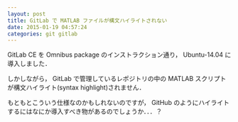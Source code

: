 ```yaml
---
layout: post
title: GitLab で MATLAB ファイルが構文ハイライトされない
date: 2015-01-19 04:57:24
categories: git gitlab
---
```

<p>GitLab CE を Omnibus package のインストラクション通り， Ubuntu-14.04 に導入しました．</p>

<p>しかしながら， GitLab で管理しているレポジトリの中の MATLAB スクリプトが構文ハイライト(syntax highlight)されません．</p>

<p>もともとこういう仕様なのかもしれないのですが， GitHub のようにハイライトするにはなにか導入すべき物があるのでしょうか．．．？</p>
